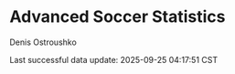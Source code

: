 # Advanced Soccer Statistics
Denis Ostroushko

<!-- gfm -->

Last successful data update: 2025-09-25 04:17:51 CST
